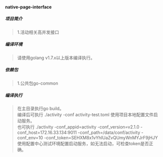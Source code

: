 #### native-page-interface

##### 项目简介
> 1.活动相关高并发接口

##### 编译环境
> 请使用golang v1.7.x以上版本编译执行。  

##### 依赖包
> 1.公共包go-common  

##### 编译执行
> 在主目录执行go build。   
> 编译后可执行 ./activity -conf activity-test.toml 使用项目本地配置文件启动服务。  
> 也可执行 ./activity -conf_appid=activity -conf_version=v2.1.0 -conf_host=172.16.33.134:9011 -conf_path=/data/conf/activity -conf_env=10 -conf_token=SEHXM8x1vYhIUaZvQUmyWnMYJrF9jHJY 使用配置中心测试环境配置启动服务，如无法启动，可检查token是否正确。  
